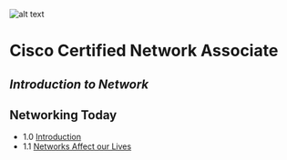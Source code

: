 
![alt text](https://www.meme-arsenal.com/memes/c373059b13c08fb72b393afa59be0842.jpg)
# Cisco Certified Network Associate
## _Introduction to Network_

## Networking Today

- 1.0 [Introduction](https://github.com/bembenk18/CCNA/tree/main/NetToday/Introduction) 
- 1.1 [Networks Affect our Lives](https://github.com/bembenk18/CCNA/tree/main/NetToday/Networks%20Affect%20our%20Lives)
